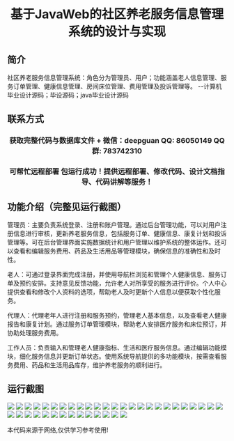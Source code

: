 <p><h1 align="center">基于JavaWeb的社区养老服务信息管理系统的设计与实现</h1></p>

## 简介
社区养老服务信息管理系统：角色分为管理员、用户；功能涵盖老人信息管理、服务订单管理、健康信息管理、房间床位管理、费用管理及投诉管理等。    --计算机毕业设计源码；毕设源码；java毕业设计源码


## 联系方式
<p><h3 align="center">获取完整代码与数据库文件 + 微信：deepguan QQ: 86050149 QQ群: 783742310</h3></p>
<p><h3 align="center">可帮忙远程部署 包运行成功！提供远程部署、修改代码、设计文档指导、代码讲解等服务！</h3></p>

## 功能介绍（完整见运行截图）
管理员：主要负责系统登录、注册和账户管理。通过后台管理功能，可以对用户注册信息进行审核，更新养老服务信息，包括服务订单、健康信息、康复计划和投诉管理等。可在后台管理界面实施数据统计和用户管理以维护系统的整体运作。还可以查看和编辑服务费用、药品及生活用品等管理模块，确保信息的准确性和及时性。

老人：可通过登录界面完成注册，并使用导航栏浏览和管理个人健康信息、服务订单及预约安排。支持意见反馈功能，允许老人对所享受的服务进行评价。个人中心提供查看和修改个人资料的选项，帮助老人及时更新个人信息以便获取个性化服务。

代理人：代理老年人进行注册和服务预约，管理老人基本信息，以及查看老人健康报告和康复计划。通过服务订单管理模块，帮助老人安排医疗服务和床位预订，并协助处理服务费用。

工作人员：负责输入和管理老人健康指标、生活和医疗服务信息。通过编辑功能模块，细化服务信息并更新订单状态。使用系统导航提供的多功能模块，按需查看服务费用、药品和生活用品库存，维护养老服务的顺利进行。


## 运行截图
![](https://bs-1329754181.cos.ap-shanghai.myqcloud.com/ssm/CommunityElderlyCareServiceManagementSystem/img/001.jpg)
![](https://bs-1329754181.cos.ap-shanghai.myqcloud.com/ssm/CommunityElderlyCareServiceManagementSystem/img/002.jpg)
![](https://bs-1329754181.cos.ap-shanghai.myqcloud.com/ssm/CommunityElderlyCareServiceManagementSystem/img/003.jpg)
![](https://bs-1329754181.cos.ap-shanghai.myqcloud.com/ssm/CommunityElderlyCareServiceManagementSystem/img/004.jpg)
![](https://bs-1329754181.cos.ap-shanghai.myqcloud.com/ssm/CommunityElderlyCareServiceManagementSystem/img/005.jpg)
![](https://bs-1329754181.cos.ap-shanghai.myqcloud.com/ssm/CommunityElderlyCareServiceManagementSystem/img/006.jpg)
![](https://bs-1329754181.cos.ap-shanghai.myqcloud.com/ssm/CommunityElderlyCareServiceManagementSystem/img/007.jpg)
![](https://bs-1329754181.cos.ap-shanghai.myqcloud.com/ssm/CommunityElderlyCareServiceManagementSystem/img/008.jpg)
![](https://bs-1329754181.cos.ap-shanghai.myqcloud.com/ssm/CommunityElderlyCareServiceManagementSystem/img/009.jpg)
![](https://bs-1329754181.cos.ap-shanghai.myqcloud.com/ssm/CommunityElderlyCareServiceManagementSystem/img/010.jpg)
![](https://bs-1329754181.cos.ap-shanghai.myqcloud.com/ssm/CommunityElderlyCareServiceManagementSystem/img/011.jpg)
![](https://bs-1329754181.cos.ap-shanghai.myqcloud.com/ssm/CommunityElderlyCareServiceManagementSystem/img/012.jpg)
![](https://bs-1329754181.cos.ap-shanghai.myqcloud.com/ssm/CommunityElderlyCareServiceManagementSystem/img/013.jpg)
![](https://bs-1329754181.cos.ap-shanghai.myqcloud.com/ssm/CommunityElderlyCareServiceManagementSystem/img/014.jpg)
![](https://bs-1329754181.cos.ap-shanghai.myqcloud.com/ssm/CommunityElderlyCareServiceManagementSystem/img/015.jpg)
![](https://bs-1329754181.cos.ap-shanghai.myqcloud.com/ssm/CommunityElderlyCareServiceManagementSystem/img/016.jpg)
![](https://bs-1329754181.cos.ap-shanghai.myqcloud.com/ssm/CommunityElderlyCareServiceManagementSystem/img/017.jpg)
![](https://bs-1329754181.cos.ap-shanghai.myqcloud.com/ssm/CommunityElderlyCareServiceManagementSystem/img/018.jpg)
![](https://bs-1329754181.cos.ap-shanghai.myqcloud.com/ssm/CommunityElderlyCareServiceManagementSystem/img/019.jpg)
![](https://bs-1329754181.cos.ap-shanghai.myqcloud.com/ssm/CommunityElderlyCareServiceManagementSystem/img/020.jpg)
![](https://bs-1329754181.cos.ap-shanghai.myqcloud.com/ssm/CommunityElderlyCareServiceManagementSystem/img/021.jpg)
![](https://bs-1329754181.cos.ap-shanghai.myqcloud.com/ssm/CommunityElderlyCareServiceManagementSystem/img/022.jpg)
![](https://bs-1329754181.cos.ap-shanghai.myqcloud.com/ssm/CommunityElderlyCareServiceManagementSystem/img/023.jpg)
![](https://bs-1329754181.cos.ap-shanghai.myqcloud.com/ssm/CommunityElderlyCareServiceManagementSystem/img/024.jpg)
![](https://bs-1329754181.cos.ap-shanghai.myqcloud.com/ssm/CommunityElderlyCareServiceManagementSystem/img/025.jpg)
![](https://bs-1329754181.cos.ap-shanghai.myqcloud.com/ssm/CommunityElderlyCareServiceManagementSystem/img/026.jpg)
![](https://bs-1329754181.cos.ap-shanghai.myqcloud.com/ssm/CommunityElderlyCareServiceManagementSystem/img/027.jpg)
![](https://bs-1329754181.cos.ap-shanghai.myqcloud.com/ssm/CommunityElderlyCareServiceManagementSystem/img/028.jpg)
![](https://bs-1329754181.cos.ap-shanghai.myqcloud.com/ssm/CommunityElderlyCareServiceManagementSystem/img/029.jpg)
![](https://bs-1329754181.cos.ap-shanghai.myqcloud.com/ssm/CommunityElderlyCareServiceManagementSystem/img/030.jpg)
![](https://bs-1329754181.cos.ap-shanghai.myqcloud.com/ssm/CommunityElderlyCareServiceManagementSystem/img/031.jpg)
![](https://bs-1329754181.cos.ap-shanghai.myqcloud.com/ssm/CommunityElderlyCareServiceManagementSystem/img/032.jpg)
![](https://bs-1329754181.cos.ap-shanghai.myqcloud.com/ssm/CommunityElderlyCareServiceManagementSystem/img/033.jpg)
![](https://bs-1329754181.cos.ap-shanghai.myqcloud.com/ssm/CommunityElderlyCareServiceManagementSystem/img/034.jpg)
![](https://bs-1329754181.cos.ap-shanghai.myqcloud.com/ssm/CommunityElderlyCareServiceManagementSystem/img/035.jpg)
![](https://bs-1329754181.cos.ap-shanghai.myqcloud.com/ssm/CommunityElderlyCareServiceManagementSystem/img/036.jpg)
![](https://bs-1329754181.cos.ap-shanghai.myqcloud.com/ssm/CommunityElderlyCareServiceManagementSystem/img/037.jpg)
![](https://bs-1329754181.cos.ap-shanghai.myqcloud.com/ssm/CommunityElderlyCareServiceManagementSystem/img/038.jpg)
![](https://bs-1329754181.cos.ap-shanghai.myqcloud.com/ssm/CommunityElderlyCareServiceManagementSystem/img/039.jpg)

<p>本代码来源于网络,仅供学习参考使用!</p>
